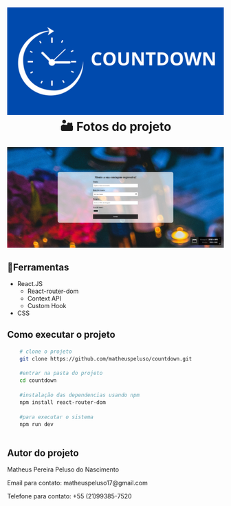 <h1 align="center">
    <img src="./imgs/COUNT.png" width="600px" height= "250px>
    <br>
</h1>

##
📚Sobre

**Countdown** trata-se de um contador regressivo desenvolvido em ReactJS. No projeto, foram utilizadas as tecnologias Context API, custom hooks e React Router DOM para gerenciar o estado e as rotas da aplicação.

## 🏜️ Fotos do projeto
<div align="center">
    <img src="./imgs/screencapture.png" width="600px">
    
</div>


## 🔨Ferramentas

- React.JS
    - React-router-dom
    - Context API
    - Custom Hook
- CSS


## Como executar o projeto
```bash
    # clone o projeto
    git clone https://github.com/matheuspeluso/countdown.git

    #entrar na pasta do projeto
    cd countdown

    #instalação das dependencias usando npm 
    npm install react-router-dom

    #para executar o sistema 
    npm run dev
    
```
## Autor do projeto
<p>Matheus Pereira Peluso do Nascimento</p>
<p>Email para contato: matheuspeluso17@gmail.com</p>
<p>Telefone para contato: +55 (21)99385-7520</p>

